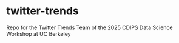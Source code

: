 # twitter-trends
Repo for the Twitter Trends Team of the 2025 CDIPS Data Science Workshop at UC Berkeley
